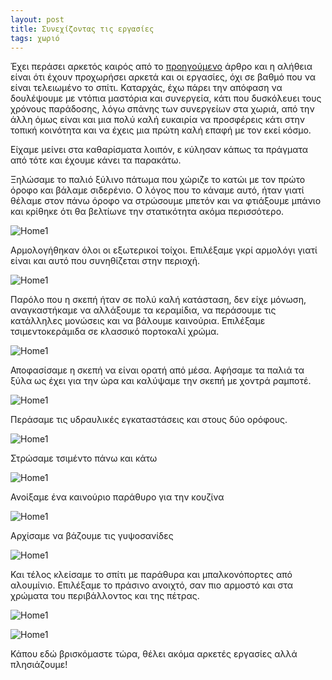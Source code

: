 ```yaml
---
layout: post
title: Συνεχίζοντας τις εργασίες
tags: χωριό
---
```


Έχει περάσει αρκετός καιρός από το
[προηγούμενο](http://127.0.0.1:4000/2022/03/10/ksekinontas-tis-episkeves/)
άρθρο και η αλήθεια είναι ότι έχουν προχωρήσει αρκετά και οι εργασίες, όχι σε
βαθμό που να είναι τελειωμένο το σπίτι. Καταρχάς, έχω πάρει την απόφαση να
δουλέψουμε με ντόπια μαστόρια και συνεργεία, κάτι που δυσκόλευει τους χρόνους
παράδοσης, λόγω σπάνης των συνεργείων στα χωριά, από την άλλη όμως είναι και μια
πολύ καλή ευκαιρία να προσφέρεις κάτι στην τοπική κοινότητα και να έχεις μια
πρώτη καλή επαφή με τον εκεί κόσμο.

Είχαμε μείνει στα καθαρίσματα λοιπόν, ε κύλησαν κάπως τα πράγματα από τότε και έχουμε
κάνει τα παρακάτω.


Ξηλώσαμε το παλιό ξύλινο πάτωμα που χώριζε το κατώι με τον πρώτο όροφο και
βάλαμε σιδερένιο. Ο λόγος που το κάναμε αυτό, ήταν γιατί θέλαμε στον πάνω όροφο
να στρώσουμε μπετόν και να φτιάξουμε μπάνιο και κρίθηκε ότι θα βελτίωνε την
στατικότητα ακόμα περισσότερο.

![Home1](https://giorgostsiftsis.com/public/images/xorio/06.jpg)


<!--more-->

Αρμολογήθηκαν όλοι οι εξωτερικοί τοίχοι. Επιλέξαμε γκρί αρμολόγι γιατί είναι και
αυτό που συνηθίζεται στην περιοχή.

![Home1](https://giorgostsiftsis.com/public/images/xorio/07.jpg)

Παρόλο που η σκεπή ήταν σε πολύ καλή κατάσταση, δεν είχε μόνωση, αναγκαστήκαμε
να αλλάξουμε τα κεραμίδια, να περάσουμε τις κατάλληλες μονώσεις και να βάλουμε
καινούρια. Επιλέξαμε τσιμεντοκεράμιδα σε κλασσικό πορτοκαλί χρώμα.

![Home1](https://giorgostsiftsis.com/public/images/xorio/08.jpg)

Αποφασίσαμε η σκεπή να είναι ορατή από μέσα. Αφήσαμε τα παλιά τα ξύλα ως έχει
για την ώρα και καλύψαμε την σκεπή με χοντρά ραμποτέ.

![Home1](https://giorgostsiftsis.com/public/images/xorio/09.jpg)

Περάσαμε τις υδραυλικές εγκαταστάσεις και στους δύο ορόφους.

![Home1](https://giorgostsiftsis.com/public/images/xorio/10.jpg)

Στρώσαμε τσιμέντο πάνω και κάτω

![Home1](https://giorgostsiftsis.com/public/images/xorio/11.jpg)

Ανοίξαμε ένα καινούριο παράθυρο για την κουζίνα

![Home1](https://giorgostsiftsis.com/public/images/xorio/12.jpg)

Αρχίσαμε να βάζουμε τις γυψοσανίδες

![Home1](https://giorgostsiftsis.com/public/images/xorio/13.jpg)

Και τέλος κλείσαμε το σπίτι με παράθυρα και μπαλκονόπορτες από αλουμίνιο.
Επιλέξαμε το πράσινο ανοιχτό, σαν πιο αρμοστό και στα χρώματα του περιβάλλοντος
και της πέτρας.

![Home1](https://giorgostsiftsis.com/public/images/xorio/14.jpg)

![Home1](https://giorgostsiftsis.com/public/images/xorio/15.jpg)


Κάπου εδώ βρισκόμαστε τώρα, θέλει ακόμα αρκετές εργασίες αλλά πλησιάζουμε!
